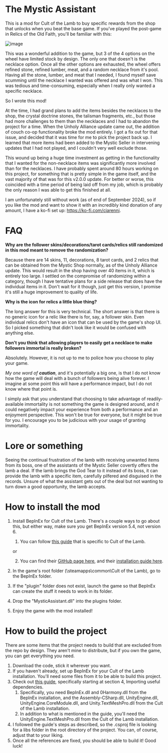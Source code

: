 # The Mystic Assistant
This is a mod for Cult of the Lamb to buy specific rewards from the shop that unlocks when you beat the base game.
If you've played the post-game in Relics of the Old Faith, you'll be familiar with this:

![image](https://user-images.githubusercontent.com/79609448/236652143-854e2a1b-e8c7-4845-bd86-89ef8809f727.png)

This was a wonderful addition to the game, but 3 of the 4 options on the wheel have limited stock by design. The only one that doesn't is the necklace option.
Once all the other options are exhausted, the wheel offers refined stone, refined lumber, meat, and a random necklace from it's pool.
Having all the stone, lumber, and meat that I needed, I found myself save scumming until the necklace I wanted was offered and was what I won.
This was tedious and time-consuming, especially when I really only wanted a specific necklace.

So I wrote this mod!

At the time, I had grand plans to add the items besides the necklaces to the shop, the crystal doctrine stones, the talisman fragments, etc., but those had more challenges to them than the necklaces and I had to abandon the project for a time.
When the Unholy Alliance update came out, the addition of couch co-op functionality broke the mod entirely. I got a fix out for that issue, and decided that it was time for me to pick the project back up.
I learned that more items had been added to the Mystic Seller in intervening updates that I had not played, and I couldn't very well exclude those.

This wound up being a huge time investment as getting in the functionality that I wanted for the non-necklace items was significantly more involved than for the necklaces.
I have probably spent around 80 hours working on this project, for something that is pretty simple in the game itself, and the vast majority of that was for this v2.0.0 update.
For better or worse, this coincided with a time period of being laid off from my job, which is probably the only reason I was able to get this finished at all.

I am unfortunately still without work (as of end of September 2024), so if you like the mod and want to show it with an incredibly kind donation of any amount, I have a ko-fi set up: https://ko-fi.com/ciarenni.

# FAQ

**Why are the follower skins/decorations/tarot cards/relics still randomized in this mod meant to remove the randomization?**

Because there are 14 skins, 11, decorations, 8 tarot cards, and 2 relics that can be obtained from the Mystic Shop normally, as of the Unholy Alliance update. This would result in the shop having over 40 items in it, which is entirely too large. I settled on the compromise of randomizing within a category, though I have tentative plans for a side release that does have the individual items in it. Don't wait for it though, just get this version, I promise it's still a huge improvement to quality of life.

**Why is the icon for relics a little blue thing?**

The long answer for this is very technical. The short answer is that there is no generic icon for a relic like there is for, say, a follower skin. Even individual relics don't have an icon that can be used by the game's shop UI. So I picked something that didn't look like it would be confused with anything else.

**Don't you think that allowing players to easily get a necklace to make followers immortal is really broken?**

Absolutely. However, it is not up to me to police how you choose to play your game.

*My one word of **caution***, and it's potentially a big one, is that I do not know how the game will deal with a bunch of followers being alive forever. I imagine at some point this will have a performance impact, but I do not know where that point is.

I simply ask that you understand that choosing to take advantage of readily-available immortality is not something the game is designed around, and it could negatively impact your experience from both a performance and an enjoyment perspective. This won't be true for everyone, but it might be true for you. I encourage you to be judicious with your usage of granting immortality.

# Lore or something

Seeing the continual frustration of the lamb with receiving unwanted items from its boss, one of the assistants of the Mystic Seller covertly offers the lamb a deal.
If the lamb brings the God Tear to it instead of its boss, it can provide the lamb with a specific item, carefully pilfered and disguised in the records.
Unsure of what the assistant gets out of the deal but not wanting to turn down a good opportunity, the lamb accepts.

# How to install the mod

1. Install BepInEx for Cult of the Lamb. There's a couple ways to go about this, but either way, make sure you get BepInEx version 5.4, not version 6.
    1. You can follow [this guide](https://pebloop.notion.site/How-to-install-a-mod-aec545cc219e48e29b3d3587ca1cf83e) that is specific to Cult of the Lamb.
    
    or
    
    2. You can find their [GitHub page here](https://github.com/BepInEx/BepInEx/releases), and their [installation guide here](https://docs.bepinex.dev/articles/user_guide/installation/index.html#where-to-download-bepinex).
2. In the game's root folder (\steamapps\common\Cult of the Lamb), go to the BepInEx folder.
3. If the "plugin" folder does not exist, launch the game so that BepInEx can create the stuff it needs to work in its folder.
4. Drop the "MysticAssistant.dll" into the plugins folder.
5. Enjoy the game with the mod installed!

# How to build the project

There are some items that the project needs to build that are excluded from the repo by design. They aren't mine to distribute, but if you own the game, you can get everything you need.

1. Download the code, stick it wherever you want.
2. If you haven't already, set up BepInEx for your Cult of the Lamb installation. You'll need some files from it to be able to build this project.
3. Check out [this guide](https://pebloop.notion.site/Setup-your-environment-7edd198ac4c14bc8b4f44572bf66d761), specifically starting at section 4, Importing useful dependencies.
    1. Specifically, you need BepInEx.dll and 0Harmony.dll from the BepInEx installation, and the Assembly-CSharp.dll, UnityEngine.dll, UnityEngine.CoreModule.dll, and Unity.TextMeshPro.dll from the Cult of the Lamb installation.
    2. In addition to what is mentioned in the guide, you'll need the UnityEngine.TextMeshPro.dll from the Cult of the Lamb installation.
4. I followed the guide's steps as described, so the .csproj file is looking for a libs folder in the root directory of the project. You can, of course, adjust that to your liking.
5. Once all the references are fixed, you should be able to build it! Good luck!
